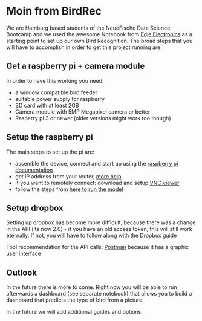 # Moin from BirdRec

We are Hamburg based students of the NeueFische Data Science Bootcamp and we used the awesome Notebook from [Edje Electronics](https://github.com/EdjeElectronics/TensorFlow-Lite-Object-Detection-on-Android-and-Raspberry-Pi) as a starting point to set up our own Bird Recognition. The broad steps that you will have to accomplish in order to get this project running are: 

## Get a raspberry pi + camera module

In order to have this working you need: 
- a window compatible bird feeder
- suitable power supply for raspberry
- SD card with at least 2GB
- Camera module with 5MP Megapixel camera or better
- Rasperry pi 3 or newer (older versions might work too though)

## Setup the raspberry pi 

The main steps to set up the pi are: 
- assemble the device, connect and start up using the [raspberry pi documentation](https://projects.raspberrypi.org/en/projects/raspberry-pi-setting-up)
- get IP address from your router, [more help](https://www.businessinsider.com/guides/tech/how-to-find-ip-address-of-router)
- If you want to remotely connect: download and setup [VNC viewer](https://www.realvnc.com/en/connect/download/vnc/)
- follow the steps from [here to run the model](1_Raspberry_Pi_Guide.md)

## Setup dropbox 
Setting up dropbox has become more difficult, because there was a change in the API (its now 2.0) - if you have an old access token, this will still work eternally. If not, you will have to follow along with the [Dropbox guide](2_Dropbox_Guide.md)

Tool recommendation for the API calls: [Postman](https://www.postman.com/dropbox-api) because it has a graphic user interface

## Outlook

In the future there is more to come. Right now you will be able to run afterwards a dashboard (see separate notebook) that allows you to build a dashboard that predicts the type of bird from a picture. 

In the future we will add additional guides and options. 